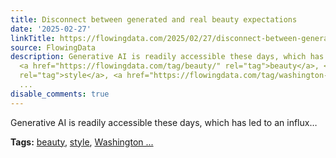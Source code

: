 ```yaml
---
title: Disconnect between generated and real beauty expectations
date: '2025-02-27'
linkTitle: https://flowingdata.com/2025/02/27/disconnect-between-generated-and-real-beauty-expectations/
source: FlowingData
description: Generative AI is readily accessible these days, which has led to an influx&#8230;<p><strong>Tags:</strong>
  <a href="https://flowingdata.com/tag/beauty/" rel="tag">beauty</a>, <a href="https://flowingdata.com/tag/style/"
  rel="tag">style</a>, <a href="https://flowingdata.com/tag/washington-post/" rel="tag">Washington
  ...
disable_comments: true
---
```

Generative AI is readily accessible these days, which has led to an influx&#8230;<p><strong>Tags:</strong> <a href="https://flowingdata.com/tag/beauty/" rel="tag">beauty</a>, <a href="https://flowingdata.com/tag/style/" rel="tag">style</a>, <a href="https://flowingdata.com/tag/washington-post/" rel="tag">Washington ...